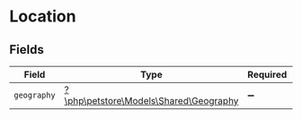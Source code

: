 # Location


## Fields

| Field                                                                      | Type                                                                       | Required                                                                   | Description                                                                |
| -------------------------------------------------------------------------- | -------------------------------------------------------------------------- | -------------------------------------------------------------------------- | -------------------------------------------------------------------------- |
| `geography`                                                                | [?\php\petstore\Models\Shared\Geography](../../Models/Shared/Geography.md) | :heavy_minus_sign:                                                         | N/A                                                                        |